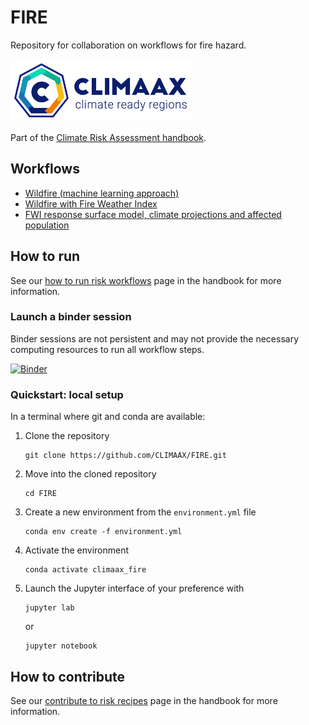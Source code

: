 # FIRE

Repository for collaboration on workflows for fire hazard.

[<img src="https://raw.githubusercontent.com/CLIMAAX/crabook/main/crabook/logo.png" height="100" />](https://climaax.eu)

Part of the [Climate Risk Assessment handbook](https://handbook.climaax.eu/notebooks/workflows/fire.html).


## Workflows

- [Wildfire (machine learning approach)](01_wildfire_ML/)
- [Wildfire with Fire Weather Index](02_wildfire_FWI/)
- [FWI response surface model, climate projections and affected population](03_response_model_FWI/)


## How to run

See our [how to run risk workflows](https://handbook.climaax.eu/notebooks/workflows_how_to.html) page in the handbook for more information.

### Launch a binder session

Binder sessions are not persistent and may not provide the necessary computing resources to run all workflow steps.

[![Binder](https://mybinder.org/badge_logo.svg)](https://mybinder.org/v2/gh/climaax/binder-env/main?urlpath=git-pull%3Frepo%3Dhttps%253A%252F%252Fgithub.com%252FCLIMAAX%252FFIRE%26urlpath%3Dlab%252Ftree%252FFIRE%252F%26branch%3Dmain)

### Quickstart: local setup

In a terminal where git and conda are available:

1.  Clone the repository

        git clone https://github.com/CLIMAAX/FIRE.git

2.  Move into the cloned repository

        cd FIRE

3.  Create a new environment from the `environment.yml` file

        conda env create -f environment.yml

4.  Activate the environment

        conda activate climaax_fire

5.  Launch the Jupyter interface of your preference with

        jupyter lab

    or

        jupyter notebook


## How to contribute

See our [contribute to risk recipes](https://handbook.climaax.eu/community/contribute.html) page in the handbook for more information.
